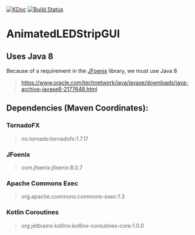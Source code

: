 [![KDoc](https://img.shields.io/badge/KDoc-read-green.svg)](https://animatedledstrip.github.io/LED_Server/led-server/index.html)
[![Build Status](https://travis-ci.com/AnimatedLEDStrip/AnimatedLEDStripGUI.svg?branch=master)](https://travis-ci.com/AnimatedLEDStrip/AnimatedLEDStripGUI)

# AnimatedLEDStripGUI

## Uses Java 8
Because of a requirement in the [JFoenix](https://github.com/jfoenixadmin/JFoenix) library, we must use Java 8
> https://www.oracle.com/technetwork/java/javase/downloads/java-archive-javase8-2177648.html

## Dependencies (Maven Coordinates):

### TornadoFX

> no.tornado:tornadofx:1.7.17

### JFoenix

> com.jfoenix:jfoenix:8.0.7

### Apache Commons Exec

> org.apache.commons:commons-exec:1.3

### Kotlin Coroutines

> org.jetbrains.kotlinx:kotlinx-coroutines-core:1.0.0
